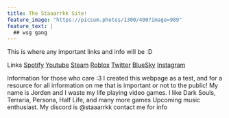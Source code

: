 ```yaml
---
title: The Staaarrkk Site!
feature_image: "https://picsum.photos/1300/400?image=989"
feature_text: |
  ## wsg gang
---
```


This is where any important links and info will be :D

Links
 <a href="https://open.spotify.com/user/1m16d88z3kbqmzggu7ebglq4r">Spotify</a> 
 <a href="https://www.youtube.com/@staaarrkk">Youtube</a> 
 <a href="https://steamcommunity.com/id/Staaarrkk/">Steam</a> 
 <a href="(https://www.roblox.com/users/791422126/profile)">Roblox</a> 
 <a href="(https://x.com/staaarrkkLive)">Twitter</a> 
 <a href="(https://bsky.app/profile/staaarrkk.bsky.social)">BlueSky</a> 
 <a href="https://www.instagram.com/staaarrkklive/">Instagram</a> 

  Information for those who care :3
I created this webpage as a test, and for a resource for all information on me that is important or not to the public!
My name is Jorden and I waste my life playing video games.
I like Dark Souls, Terraria, Persona, Half Life, and many more games
Upcoming music enthusiast. My discord is @staaarrkk contact me for info 
